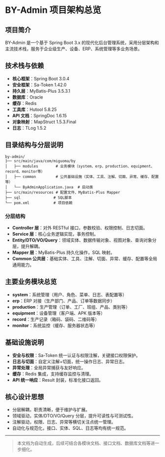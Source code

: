 # BY-Admin 项目架构总览

## 项目简介

BY-Admin 是一个基于 Spring Boot 3.x 的现代化后台管理系统，采用分层架构和主流技术栈，服务于企业级生产、设备、ERP、系统管理等多业务场景。

## 技术栈与依赖

- **核心框架**：Spring Boot 3.0.4
- **安全框架**：Sa-Token 1.42.0
- **持久层**：MyBatis-Plus 3.5.3.1
- **数据库**：Oracle
- **缓存**：Redis
- **工具库**：Hutool 5.8.25
- **API 文档**：SpringDoc 1.6.15
- **对象映射**：MapStruct 1.5.3.Final
- **日志**：TLog 1.5.2

## 目录结构与分层说明

```
by-admin/
├── src/main/java/com/miguoma/by
│   ├── modules        # 业务模块（system、erp、production、equipment、record、monitor等）
│   ├── common         # 公共基础设施（实体、工具、注解、切面、异常、缓存、配置等）
│   └── ByAdminApplication.java  # 启动类
├── src/main/resources # 配置文件、MyBatis-Plus Mapper
├── sql               # SQL脚本
└── pom.xml           # 项目依赖
```

### 分层结构

- **Controller 层**：对外 RESTful 接口，参数校验、权限控制、日志切面。
- **Service 层**：核心业务逻辑实现，事务控制。
- **Entity/DTO/VO/Query**：领域实体、数据传输对象、视图对象、查询对象分层，提升解耦。
- **Mapper 层**：MyBatis-Plus 持久化操作，SQL 映射。
- **Common 公共层**：基础实体、工具、注解、切面、异常、缓存、配置等全局通用能力。

## 主要业务模块总览

- **system**：系统管理（用户、角色、菜单、日志、表配置等）
- **erp**：ERP 对接（生产部门、产品、订单等数据同步）
- **production**：生产管理（订单、工厂、班组、产品、类别等）
- **equipment**：设备管理（客户端、APK 版本等）
- **record**：生产记录（箱码、袋码、二维码等）
- **monitor**：系统监控（缓存、服务器状态等）

## 基础设施说明

- **安全与权限**：Sa-Token 统一认证与权限注解，关键接口权限保护。
- **日志与切面**：自定义注解+切面，统一操作日志、异常日志。
- **异常处理**：全局异常捕获与友好响应。
- **缓存**：Redis 集成，支持缓存监控与清理。
- **API 统一响应**：Result 封装，标准化接口返回。

## 核心设计思想

- 分层解耦，职责清晰，便于维护与扩展。
- 领域驱动，实体/DTO/VO/Query 分层，提升可读性与可测试性。
- 注解驱动，权限、日志、异常等横切关注点统一管理。
- 自动化与规范化，接口、实体、SQL、日志等均有统一规范。

---

> 本文档为自动生成，后续可结合各模块文档、接口文档、数据库文档等进一步细化。
